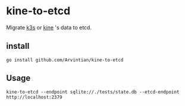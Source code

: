 # kine-to-etcd


Migrate [k3s](https://github.com/k3s-io/k3s) or [kine](https://github.com/k3s-io/kine) 's data to etcd.

## install

```
go install github.com/Arvintian/kine-to-etcd
```

## Usage

```
kine-to-etcd --endpoint sqlite://./tests/state.db --etcd-endpoint http://localhost:2379
```